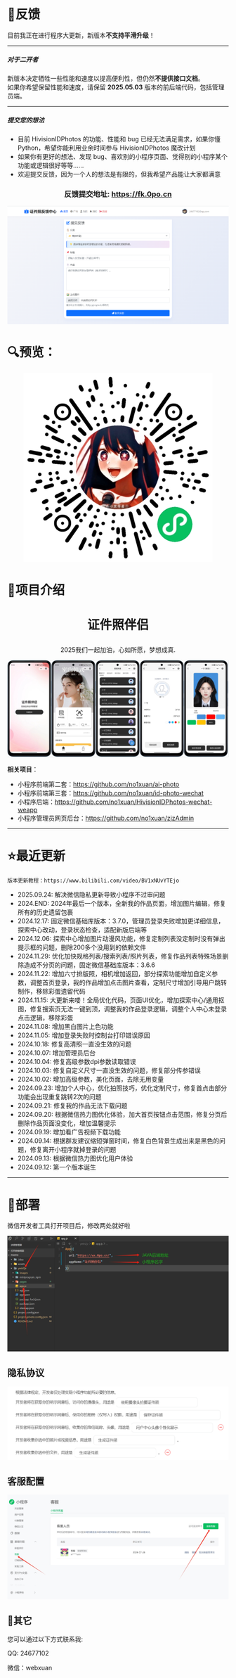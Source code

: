 # 📝反馈

目前我正在进行程序大更新，新版本**不支持平滑升级**！

---

##### 对于二开者

新版本决定牺牲一些性能和速度以提高便利性，但仍然**不提供接口文档**。  
如果你希望保留性能和速度，请保留 **2025.05.03** 版本的前后端代码，包括管理员端。

---

##### 提交您的想法

- 目前 HivisionIDPhotos 的功能、性能和 bug 已经无法满足需求，如果你懂 Python，希望你能利用业余时间参与 HivisionIDPhotos 魔改计划
- 如果你有更好的想法、发现 bug、喜欢别的小程序页面、觉得别的小程序某个功能或逻辑很好等等……
- 欢迎提交反馈，因为一个人的想法是有限的，但我希望产品能让大家都满意

<h3 align="center">
  反馈提交地址: <a href="https://fk.0po.cn">https://fk.0po.cn</a>
</h3>



<p align="center">
<img src="./assets/fk.png" alt="反馈图标">
</p>


# 🔍预览：

<p align="center"><img src="./assets/3.png"></p>

# 📝项目介绍

# <p align="center">证件照伴侣</p>
<p align="center">2025我们一起加油，心如所愿，梦想成真.</p>
<p align="center"><img src="./assets/1.png"></p>



**相关项目**：
- 小程序前端第二套：https://github.com/no1xuan/ai-photo
- 小程序前端第三套：https://github.com/no1xuan/id-photo-wechat
- 小程序后端：https://github.com/no1xuan/HivisionIDPhotos-wechat-weapp
- 小程序管理员网页后台：https://github.com/no1xuan/zjzAdmin

------

# ⭐最近更新
    版本更新教程：https://www.bilibili.com/video/BV1xNUvYTEjo

- 2025.09.24: 解决微信隐私更新导致小程序不过审问题
- 2024.END:   2024年最后一个版本，全新我的作品页面，增加图片编辑，修复所有的历史遗留包裹
- 2024.12.17: 固定微信基础库版本：3.7.0，管理员登录失败增加更详细信息，探索中心改动，登录状态检查，适配新版后端等
- 2024.12.06: 探索中心增加图片动漫风功能，修复定制列表没定制时没有弹出提示框的问题，删除200多个没用到的依赖文件
- 2024.11.29: 优化加快规格列表/搜索列表/照片列表，修复作品列表特殊场景删除造成不分页的问题，固定微信基础库版本：3.6.6
- 2024.11.22: 增加六寸排版照，相机增加返回，部分探索功能增加自定义参数，调整首页登录，我的作品增加点击图片查看，定制尺寸增加引导用户跳转制作，移除彩蛋遗留代码
- 2024.11.15: 大更新来喽！全局优化代码，页面UI优化，增加探索中心/通用抠图，修复搜索页无法一键到顶，调整我的作品登录逻辑，调整个人中心未登录点击逻辑，移除彩蛋
- 2024.11.08: 增加黑白图片上色功能
- 2024.11.05: 增加登录失败时控制台打印错误原因
- 2024.10.18: 修复高清照一直没生效的问题
- 2024.10.07: 增加管理员后台
- 2024.10.04: 修复高级参数dpi参数读取错误
- 2024.10.03: 修复自定义尺寸一直没生效的问题，修复部分传参错误
- 2024.10.02: 增加高级参数，美化页面，去除无用变量
- 2024.09.23: 增加个人中心，优化拍照技巧，优化定制尺寸，修复首点击部分功能会出现重复跳转2次的问题
- 2024.09.21: 修复我的作品无法下载问题
- 2024.09.20: 根据微信热力图优化体验，加大首页按钮点击范围，修复分页后删除作品页面没变化，增加温馨提示
- 2024.09.19: 增加看广告视频下载功能
- 2024.09.14: 根据群友建议缩短弹窗时间，修复白色背景生成出来是黑色的问题，修复离开小程序就掉登录的问题
- 2024.09.13: 根据微信热力图优化用户体验
- 2024.09.12: 第一个版本诞生
------

# 🔧部署

微信开发者工具打开项目后，修改两处就好啦

<img src="./assets/2.png">



## 隐私协议

<img src="./assets/4.png">



## 客服配置

<img src="./assets/10.png">



## 📧其它

您可以通过以下方式联系我:

QQ: 24677102

微信：webxuan

